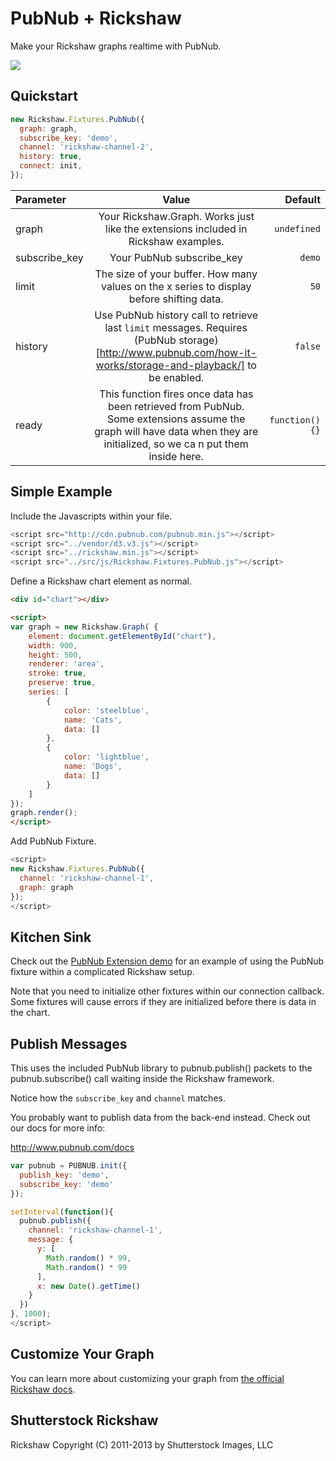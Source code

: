 PubNub + Rickshaw
===============

Make your Rickshaw graphs realtime with PubNub.

![](http://i.imgur.com/yxT6JrU.gif)

## Quickstart

```js
new Rickshaw.Fixtures.PubNub({
  graph: graph,
  subscribe_key: 'demo',
  channel: 'rickshaw-channel-2',
  history: true,
  connect: init,
});
```

Parameter | Value | Default
| :------------ |:---------------:| -----:|
| graph | Your Rickshaw.Graph. Works just like the extensions included in Rickshaw examples. | ```undefined```
| subscribe_key | Your PubNub subscribe_key | ```demo```
| limit | The size of your buffer. How many values on the x series to display before shifting data. | ```50```
| history | Use PubNub history call to retrieve last ```limit``` messages. Requires (PubNub storage)[http://www.pubnub.com/how-it-works/storage-and-playback/] to be enabled. | ```false```
| ready | This function fires once data has been retrieved from PubNub. Some extensions assume the graph will have data when they are initialized, so we ca n put them inside here. | ```function(){}```

## Simple Example

Include the Javascripts within your file.

```js
<script src="http://cdn.pubnub.com/pubnub.min.js"></script>
<script src="../vendor/d3.v3.js"></script>
<script src="../rickshaw.min.js"></script>
<script src="../src/js/Rickshaw.Fixtures.PubNub.js"></script>
```

Define a Rickshaw chart element as normal.

```html
<div id="chart"></div>

<script>
var graph = new Rickshaw.Graph( {
    element: document.getElementById("chart"),
    width: 900,
    height: 500,
    renderer: 'area',
    stroke: true,
    preserve: true,
    series: [
        {
            color: 'steelblue',
            name: 'Cats',
            data: []
        },
        {
            color: 'lightblue',
            name: 'Dogs',
            data: []
        }
    ]
});
graph.render();
</script>
```

Add PubNub Fixture.

```js
<script>
new Rickshaw.Fixtures.PubNub({
  channel: 'rickshaw-channel-1',
  graph: graph
});
</script>
```

## Kitchen Sink

Check out the [PubNub Extension demo](https://github.com/pubnub/pubnub-rickshaw/blob/master/rickshaw/examples/pubnub-extensions.html) for an example of using the PubNub fixture within a complicated Rickshaw setup.

Note that you need to initialize other fixtures within our connection callback. Some fixtures will cause errors if they are initialized before there is data in the chart.

## Publish Messages

This uses the included PubNub library to pubnub.publish() 
packets to the pubnub.subscribe() call waiting inside the 
Rickshaw framework. 

Notice how the ```subscribe_key``` and ```channel```  matches.

You probably want to publish data from the back-end instead. 
Check out our docs for more info:

http://www.pubnub.com/docs

```js
var pubnub = PUBNUB.init({
  publish_key: 'demo',
  subscribe_key: 'demo'
});

setInterval(function(){
  pubnub.publish({
    channel: 'rickshaw-channel-1',
    message: {
      y: [
        Math.random() * 99, 
        Math.random() * 99
      ],
      x: new Date().getTime()
    }
  })
}, 1000);
</script>
``` 

## Customize Your Graph

You can learn more about customizing your graph from [the official Rickshaw docs](https://github.com/shutterstock/rickshaw/blob/master/README.md).

## Shutterstock Rickshaw

Rickshaw Copyright (C) 2011-2013 by Shutterstock Images, LLC
